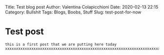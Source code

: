 Title: Test blog post
Author: Valentina Colapicchioni
Date: 2020-02-13 22:15
Category: Bullshit
Tags: Blogs, Boobs, Stuff
Slug: test-post-for-now

# Test post

	this is a first post that we are putting here today xxxxxxxxxxxxxxxxxxxxxxxxxxxxxxxxxxxxxxxxxxxxxxxxxxxxxxxxxxxxxxxxxxxxxxxxxxxxxxxxxxxxxxxxxxxxxxxxxxxxxxxxxxxxxxxxxxxxxxxxxxxxxxxxxxxxxxxxxxxxxxxxxxxxxxxxxxxxxxxxxxxxxxxxxxxxxxxxxxxxxxxxxxxxxxxxxxxxxxxxxxxxxxxxxxxxxxxxxxxxxxxxxxxxxxxxxxxxxxxxxxxxxxxxxxxxxxxxxxxxxxxxxxxxxxxxxxxxxxxxxxxxxxxxxxxxxxxxxxxxxxxxxxxxxxxxxxxxxxxxxxxxxxxxxxxxxxxxxxxxxxxxxxxxxxxxxxxxxxxxxxxxxxxxxxxxxxxxxxxxxxxxxxxxxxxxxxxxxxxxxxxxxxxxx
